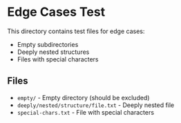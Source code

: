 # Edge Cases Test

This directory contains test files for edge cases:
- Empty subdirectories
- Deeply nested structures
- Files with special characters

## Files
- `empty/` - Empty directory (should be excluded)
- `deeply/nested/structure/file.txt` - Deeply nested file
- `special-chars.txt` - File with special characters
